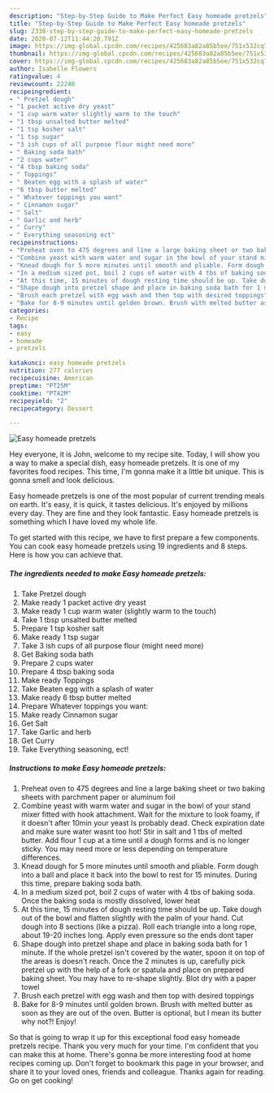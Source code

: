 ```yaml
---
description: "Step-by-Step Guide to Make Perfect Easy homeade pretzels"
title: "Step-by-Step Guide to Make Perfect Easy homeade pretzels"
slug: 2338-step-by-step-guide-to-make-perfect-easy-homeade-pretzels
date: 2020-07-12T11:44:20.791Z
image: https://img-global.cpcdn.com/recipes/425683a82a85b5ee/751x532cq70/easy-homeade-pretzels-recipe-main-photo.jpg
thumbnail: https://img-global.cpcdn.com/recipes/425683a82a85b5ee/751x532cq70/easy-homeade-pretzels-recipe-main-photo.jpg
cover: https://img-global.cpcdn.com/recipes/425683a82a85b5ee/751x532cq70/easy-homeade-pretzels-recipe-main-photo.jpg
author: Isabelle Flowers
ratingvalue: 4
reviewcount: 22248
recipeingredient:
- " Pretzel dough"
- "1 packet active dry yeast"
- "1 cup warm water slightly warm to the touch"
- "1 tbsp unsalted butter melted"
- "1 tsp kosher salt"
- "1 tsp sugar"
- "3 ish cups of all purpose flour might need more"
- " Baking soda bath"
- "2 cups water"
- "4 tbsp baking soda"
- " Toppings"
- " Beaten egg with a splash of water"
- "6 tbsp butter melted"
- " Whatever toppings you want"
- " Cinnamon sugar"
- " Salt"
- " Garlic and herb"
- " Curry"
- " Everything seasoning ect"
recipeinstructions:
- "Preheat oven to 475 degrees and line a large baking sheet or two baking sheets with parchment paper or aluminum foil"
- "Combine yeast with warm water and sugar in the bowl of your stand mixer fitted with hook attachment. Wait for the mixture to look foamy, if it doesn&#39;t after 10min your yeast Is probably dead. Check expiration date and make sure water wasnt too hot! Stir in salt and 1 tbs of melted butter. Add flour 1 cup at a time until a dough forms and is no longer sticky. You may need more or less depending on temperature differences."
- "Knead dough for 5 more minutes until smooth and pliable. Form dough into a ball and place it back into the bowl to rest for 15 minutes. During this time, prepare baking soda bath."
- "In a medium sized pot, boil 2 cups of water with 4 tbs of baking soda. Once the baking soda is mostly dissolved, lower heat"
- "At this time, 15 minutes of dough resting time should be up. Take dough out of the bowl and flatten slightly with the palm of your hand. Cut dough into 8 sections (like a pizza). Roll each triangle into a long rope, about 19-20 inches long. Apply even pressure so the ends dont taper"
- "Shape dough into pretzel shape and place in baking soda bath for 1 minute. If the whole pretzel isn&#39;t covered by the water, spoon it on top of the areas is doesn&#39;t reach. Once the 2 minutes is up, carefully pick pretzel up with the help of a fork or spatula and place on prepared baking sheet. You may have to re-shape slightly. Blot dry with a paper towel"
- "Brush each pretzel with egg wash and then top with desired toppings"
- "Bake for 8-9 minutes until golden brown. Brush with melted butter as soon as they are out of the oven. Butter is optional, but I mean its butter why not?! Enjoy!"
categories:
- Recipe
tags:
- easy
- homeade
- pretzels

katakunci: easy homeade pretzels 
nutrition: 277 calories
recipecuisine: American
preptime: "PT25M"
cooktime: "PT42M"
recipeyield: "2"
recipecategory: Dessert

---
```



![Easy homeade pretzels](https://img-global.cpcdn.com/recipes/425683a82a85b5ee/751x532cq70/easy-homeade-pretzels-recipe-main-photo.jpg)

Hey everyone, it is John, welcome to my recipe site. Today, I will show you a way to make a special dish, easy homeade pretzels. It is one of my favorites food recipes. This time, I'm gonna make it a little bit unique. This is gonna smell and look delicious.



Easy homeade pretzels is one of the most popular of current trending meals on earth. It's easy, it is quick, it tastes delicious. It's enjoyed by millions every day. They are fine and they look fantastic. Easy homeade pretzels is something which I have loved my whole life.


To get started with this recipe, we have to first prepare a few components. You can cook easy homeade pretzels using 19 ingredients and 8 steps. Here is how you can achieve that.

<!--inarticleads1-->

##### The ingredients needed to make Easy homeade pretzels:

1. Take  Pretzel dough
1. Make ready 1 packet active dry yeast
1. Make ready 1 cup warm water (slightly warm to the touch)
1. Take 1 tbsp unsalted butter melted
1. Prepare 1 tsp kosher salt
1. Make ready 1 tsp sugar
1. Take 3 ish cups of all purpose flour (might need more)
1. Get  Baking soda bath
1. Prepare 2 cups water
1. Prepare 4 tbsp baking soda
1. Make ready  Toppings
1. Take  Beaten egg with a splash of water
1. Make ready 6 tbsp butter melted
1. Prepare  Whatever toppings you want:
1. Make ready  Cinnamon sugar
1. Get  Salt
1. Take  Garlic and herb
1. Get  Curry
1. Take  Everything seasoning, ect!




<!--inarticleads2-->

##### Instructions to make Easy homeade pretzels:

1. Preheat oven to 475 degrees and line a large baking sheet or two baking sheets with parchment paper or aluminum foil
1. Combine yeast with warm water and sugar in the bowl of your stand mixer fitted with hook attachment. Wait for the mixture to look foamy, if it doesn&#39;t after 10min your yeast Is probably dead. Check expiration date and make sure water wasnt too hot! Stir in salt and 1 tbs of melted butter. Add flour 1 cup at a time until a dough forms and is no longer sticky. You may need more or less depending on temperature differences.
1. Knead dough for 5 more minutes until smooth and pliable. Form dough into a ball and place it back into the bowl to rest for 15 minutes. During this time, prepare baking soda bath.
1. In a medium sized pot, boil 2 cups of water with 4 tbs of baking soda. Once the baking soda is mostly dissolved, lower heat
1. At this time, 15 minutes of dough resting time should be up. Take dough out of the bowl and flatten slightly with the palm of your hand. Cut dough into 8 sections (like a pizza). Roll each triangle into a long rope, about 19-20 inches long. Apply even pressure so the ends dont taper
1. Shape dough into pretzel shape and place in baking soda bath for 1 minute. If the whole pretzel isn&#39;t covered by the water, spoon it on top of the areas is doesn&#39;t reach. Once the 2 minutes is up, carefully pick pretzel up with the help of a fork or spatula and place on prepared baking sheet. You may have to re-shape slightly. Blot dry with a paper towel
1. Brush each pretzel with egg wash and then top with desired toppings
1. Bake for 8-9 minutes until golden brown. Brush with melted butter as soon as they are out of the oven. Butter is optional, but I mean its butter why not?! Enjoy!




So that is going to wrap it up for this exceptional food easy homeade pretzels recipe. Thank you very much for your time. I'm confident that you can make this at home. There's gonna be more interesting food at home recipes coming up. Don't forget to bookmark this page in your browser, and share it to your loved ones, friends and colleague. Thanks again for reading. Go on get cooking!
